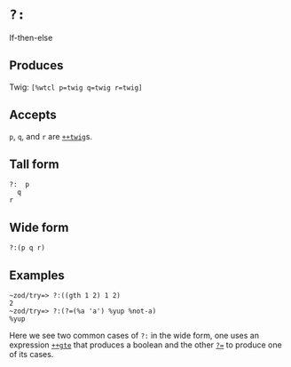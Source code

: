 `?:`
====

If-then-else

Produces
--------

Twig: `[%wtcl p=twig q=twig r=twig]`

Accepts
-------

`p`, `q`, and `r` are [`++twig`]()s.

Tall form
---------

    ?:  p
      q
    r

Wide form
---------

    ?:(p q r)

Examples
--------

    ~zod/try=> ?:((gth 1 2) 1 2)
    2
    ~zod/try=> ?:(?=(%a 'a') %yup %not-a)
    %yup

Here we see two common cases of `?:` in the wide form, one uses an
expression [`++gte`]() that produces a boolean and the other [`?=`]() to
produce one of its cases.

